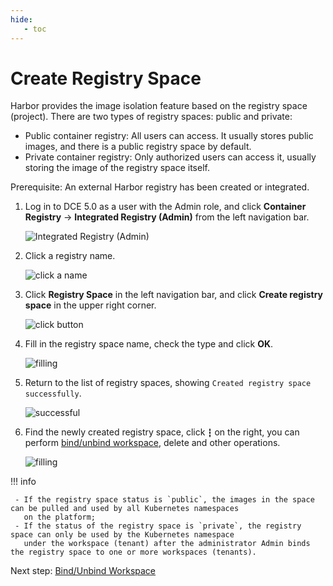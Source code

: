 ```yaml
---
hide:
   - toc
---
```


# Create Registry Space

Harbor provides the image isolation feature based on the registry space (project). There are two types of registry spaces: public and private:

- Public container registry: All users can access. It usually stores public images, and there is a public registry space by default.
- Private container registry: Only authorized users can access it, usually storing the image of the registry space itself.

Prerequisite: An external Harbor registry has been created or integrated.

1. Log in to DCE 5.0 as a user with the Admin role, and click __Container Registry__ -> __Integrated Registry (Admin)__ from the left navigation bar.

    ![Integrated Registry (Admin)](https://docs.daocloud.io/daocloud-docs-images/docs/en/docs/kangaroo/images/bind01.png)

1. Click a registry name.

    ![click a name](https://docs.daocloud.io/daocloud-docs-images/docs/en/docs/kangaroo/images/bind02.png)

1. Click __Registry Space__ in the left navigation bar, and click __Create registry space__ in the upper right corner.

    ![click button](https://docs.daocloud.io/daocloud-docs-images/docs/en/docs/kangaroo/images/reg-space01.png)

1. Fill in the registry space name, check the type and click __OK__.

    ![filling](https://docs.daocloud.io/daocloud-docs-images/docs/en/docs/kangaroo/images/reg-space02.png)

1. Return to the list of registry spaces, showing `Created registry space successfully`.

    ![successful](https://docs.daocloud.io/daocloud-docs-images/docs/en/docs/kangaroo/images/reg-space03.png)

1. Find the newly created registry space, click `┇` on the right, you can perform [bind/unbind workspace](./bind-to-ws.md), delete and other operations.

    ![filling](https://docs.daocloud.io/daocloud-docs-images/docs/en/docs/kangaroo/images/reg-space03.png)

!!! info

     - If the registry space status is `public`, the images in the space can be pulled and used by all Kubernetes namespaces
       on the platform;
     - If the status of the registry space is `private`, the registry space can only be used by the Kubernetes namespace
       under the workspace (tenant) after the administrator Admin binds the registry space to one or more workspaces (tenants).

Next step: [Bind/Unbind Workspace](./bind-to-ws.md)
